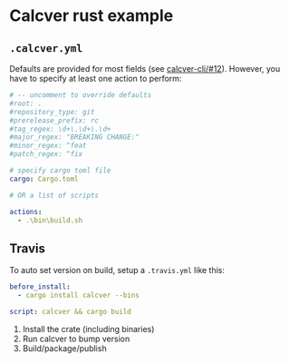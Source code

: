 # Calcver rust example


## `.calcver.yml`

Defaults are provided for most fields (see [calcver-cli/#12](https://github.com/easy-semver/calcver-cli/issues/12)). However, you have to specify at least one action to perform:

```yml
# -- uncomment to override defaults
#root: .
#repository_type: git
#prerelease_prefix: rc
#tag_regex: \d+\.\d+\.\d+
#major_regex: "BREAKING CHANGE:"
#minor_regex: ^feat
#patch_regex: ^fix

# specify cargo toml file
cargo: Cargo.toml

# OR a list of scripts

actions:
  - .\bin\build.sh

```

## Travis
To auto set version on build, setup a `.travis.yml` like this:

```yml
before_install:
  - cargo install calcver --bins

script: calcver && cargo build
```

1. Install the crate (including binaries)
1. Run calcver to bump version
1. Build/package/publish


